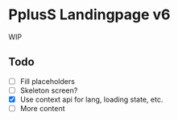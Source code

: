 # PplusS Landingpage v6
WIP

## Todo
- [ ] Fill placeholders
- [ ] Skeleton screen?
- [X] Use context api for lang, loading state, etc.
- [ ] More content

